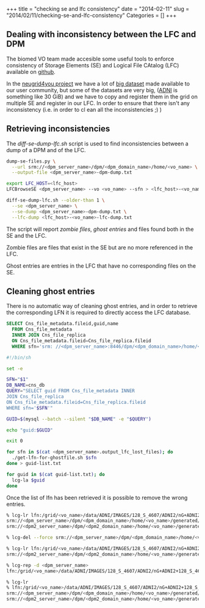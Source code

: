 +++
title = "checking se and lfc consistency"
date = "2014-02-11"
slug = "2014/02/11/checking-se-and-lfc-consistency"
Categories = []
+++
## Dealing with inconsistency between the LFC and DPM
The biomed VO team made accesible some useful tools to enforce
consistency of Storage Elements (SE) and Logical File CAtalog (LFC)
available on [github](https://github.com/frmichel/biomed-support-tools).

In the [neugrid4you project](https://neugrid4you.eu) we have a lot of
[big dataset](https://neugrid4you.eu/datasets) made available to our
user community, but some of the datasets are very big,
([ADNI](https://ida.loni.ucla.edu/login.jsp?project=ADNI) is
something like 30 GiB) and we have to copy and register them in the grid
on multiple SE and register in our LFC.
In order to ensure that there isn't any inconsistency (i.e. in order to
cl ean all the inconsistencies ;) ) 

## Retrieving inconsistencies

The *diff-se-dump-lfc.sh* script is used to find inconsistencies between
a dump of a DPM and of the LFC.

``` sh Dumping the DPNS VO-specific folder
dump-se-files.py \
  --url srm://<dpm_server_name>/dpm/<dpm_domain_name>/home/<vo_name> \
  --output-file <dpm_server_name>-dpm-dump.txt
```

``` sh Dumping the LFC VO-specific folder
export LFC_HOST=<lfc_host>
LFCBrowseSE <dpm_server_name> --vo <vo_name> --sfn > <lfc_host>-<vo_name>-lfc-dump.txt
```

``` sh Searching for inconsistencies for files older than 1 month
diff-se-dump-lfc.sh --older-than 1 \
  --se <dpm_server_name> \
  --se-dump <dpm_server_name>-dpm-dump.txt \
  --lfc-dump <lfc_host>-<vo_name>-lfc-dump.txt
```

The script will report *zombie files*, *ghost entries* and files found
both in the SE and the LFC.

Zombie files are files that exist in the SE but are no more referenced
in the LFC.

Ghost entries are entries in the LFC that have no corresponding files on
the SE.

## Cleaning ghost entries
There is no automatic way of cleaning ghost entries, and in order to
retrieve the corresponding LFN it is required to directly access the LFC
database.

``` sql
SELECT Cns_file_metadata.fileid,guid,name
  FROM Cns_file_metadata
  INNER JOIN Cns_file_replica
  ON Cns_file_metadata.fileid=Cns_file_replica.fileid
  WHERE sfn='srm: //<dpm_server_name>:8446/dpm/<dpm_domain_name>/home/<vo_name>/generated/2014-02-10/file-121aa7e8-a9ec-4401-84f1-24341a74433c';
```

``` sh Script for retrieving the guid of a sfn
#!/bin/sh

set -e

SFN="$1"
DB_NAME=cns_db
QUERY="SELECT guid FROM Cns_file_metadata INNER
JOIN Cns_file_replica
ON Cns_file_metadata.fileid=Cns_file_replica.fileid
WHERE sfn='$SFN'"

GUID=$(mysql --batch --silent "$DB_NAME" -e "$QUERY")

echo "guid:$GUID"

exit 0
```

``` sh
for sfn in $(cat <dpm_server_name>.output_lfc_lost_files); do
  ./get-lfn-for-ghostfile.sh $sfn
done > guid-list.txt
```

``` sh
for guid in $(cat guid-list.txt); do
  lcg-la $guid
done
```

Once the list of lfn has been retrieved it is possible to remove the
wrong entries.

``` sh
% lcg-lr lfn:/grid/<vo_name>/data/ADNI/IMAGES/128_S_4607/ADNI2/nG+ADNI2+128_S_4607+20121109+0847+S174741+3T0+T2ST+ORIG+V01.tar.bz2
srm://<dpm_server_name>/dpm/<dpm_domain_name>/home/<vo_name>/generated/2013-09-20/file7fa6f030-f029-418c-a60c-5a8d04253a68
srm://<dpm2_server_name>/dpm/<dpm2_domain_name>/home/<vo_name>/generated/2013-09-20/file2e44af61-a0e0-4868-af30-d08d9e3a7a69

% lcg-del --force srm://<dpm_server_name>/dpm/<dpm_domain_name>/home/<vo_name>/generated/2013-09-20/file7fa6f030-f029-418c-a60c-5a8d04253a68

% lcg-lr lfn:/grid/<vo_name>/data/ADNI/IMAGES/128_S_4607/ADNI2/nG+ADNI2+128_S_4607+20121109+0847+S174741+3T0+T2ST+ORIG+V01.tar.bz2
srm://<dpm2_server_name>/dpm/<dpm2_domain_name>/home/<vo_name>/generated/2013-09-20/file2e44af61-a0e0-4868-af30-d08d9e3a7a69

% lcg-rep -d <dpm_server_name>
lfn:/grid/<vo_name>/data/ADNI/IMAGES/128_S_4607/ADNI2/nG+ADNI2+128_S_4607+20121109+0847+S174741+3T0+T2ST+ORIG+V01.tar.bz2

% lcg-lr
% lfn:/grid/<vo_name>/data/ADNI/IMAGES/128_S_4607/ADNI2/nG+ADNI2+128_S_4607+20121109+0847+S174741+3T0+T2ST+ORIG+V01.tar.bz2
srm://<dpm_server_name>/dpm/<dpm_domain_name>/home/<vo_name>/generated/2014-02-12/filecb922278-02c3-4642-b085-0f3695c9aaee
srm://<dpm2_server_name>/dpm/<dpm2_domain_name>/home/<vo_name>/generated/2013-09-20/file2e44af61-a0e0-4868-af30-d08d9e3a7a69
```
